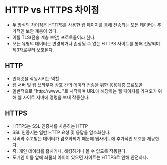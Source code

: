 # HTTP vs HTTPS 차이점
- 두 방식의 차이점은 HTTPS를 사용한 웹 페이지를 통해 전송되는 모든 데이터는 추가적인 보안 계층이 있다. 
- 이를 TLS(전송 계층 보안) 프로토콜이라 한다. 
- 모든 유형의 데이터는 변경되거나 손상될 수 없는 HTTPS 사이트를 통해 전달되며 제3자로부터 보호된다.


## HTTP
- 인터넷을 작동시키는 역할 
- 웹 서버 및 웹 브라우저 상호 간의 데이터 전송을 위한 응용계층 프로토콜
- 일반적으로 "http://www..."로 시작하며 URL에 해당하는 웹 페이지를 가져오기 위해 웹 사이트 서버에 명령을 보내 작동한다. 

## HTTPS
- HTTPS는 SSL 인증서를 사용하는 HTTP
- SSL 인증서는 일반 HTTP 요청 및 응답을 암호화한다. 
- 서버와 주고받는 데이터가 암호화되기 때문에 웹사이트에 추가적인 보호를 제공한다. 
- 즉, 개인 데이터를 훔치거나, 해킹하거나 볼 수 없도록 작동한다. 
- 도메인 이름 앞에 좌물쇠 아이이 있으면 사이트는 HTTPS로 인해 안전하다. 

